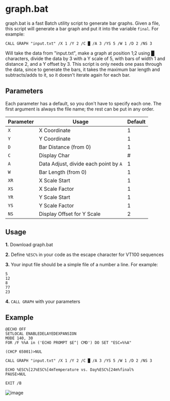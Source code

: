 # graph.bat
graph.bat is a fast Batch utility script to generate bar graphs. Given a file, this script will generate a bar graph and put it into the variable ```final```. For example:

```Batch
CALL GRAPH "input.txt" /X 1 /Y 2 /C █ /A 3 /YS 5 /W 1 /D 2 /NS 3
```

Will take the data from "input.txt", make a graph at position 1;2 using █ characters, divide the data by 3 with a Y scale of 5, with bars of width 1 and distance 2, and a Y offset by 3. This script is only needs one pass through the data, since to generate the bars, it takes the maximum bar length and subtracts/adds to it, so it doesn't iterate again for each bar.

## Parameters
Each parameter has a default, so you don't have to specify each one. The first argument is always the file name; the rest can be put in any order.

| Parameter  | Usage | Default |
| ------------- | ------------- | ------------- | 
| ```X```  | X Coordinate  | 1 |
| ```Y```  | Y Coordinate  | 1 |
| ```D```  | Bar Distance (from 0) | 1 |
| ```C```  | Display Char  | # |
| ```A```  | Data Adjust, divide each point by ```A```  | 1 |
| ```W```  | Bar Length (from 0)  | 1 |
| ```XR```  | X Scale Start  | 1 |
| ```XS```  | X Scale Factor  | 1 |
| ```YR```  | Y Scale Start  | 1 |
| ```YS```  | Y Scale Factor  | 1 |
| ```NS```  | Display Offset for Y Scale  | 2 |

## Usage

**1.** Download graph.bat

**2.** Define ```%ESC%``` in your code as the escape character for VT100 sequences

**3.** Your input file should be a simple file of a number a line. For example:

```
5
12
8
77
23
```

**4.** ```CALL GRAPH``` with your parameters

## Example

```Batch
@ECHO OFF
SETLOCAL ENABLEDELAYEDEXPANSION
MODE 140, 30
FOR /F %%A in ('ECHO PROMPT $E^| CMD') DO SET "ESC=%%A"

(CHCP 65001)>NUL

CALL GRAPH "input.txt" /X 1 /Y 2 /C █ /A 3 /YS 5 /W 1 /D 2 /NS 3

ECHO %ESC%[2J%ESC%[4mTemperature vs. Day%ESC%[24m%final%
PAUSE>NUL

EXIT /B
```
![image](https://imgur.com/0JCkfSj.png)

